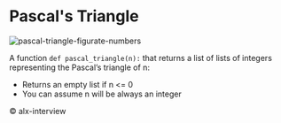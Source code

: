 # Pascal's Triangle

![pascal-triangle-figurate-numbers](https://user-images.githubusercontent.com/59466195/209213775-2bb07857-bce1-4937-b0c2-2c71a65437a0.png)

A function `def pascal_triangle(n):` that returns a list of lists of integers representing the Pascal’s triangle of n:

<ul>
<li>Returns an empty list if n <= 0</li>
<li>You can assume n will be always an integer</li>
</ul>


<p>&copy; alx-interview</p>
